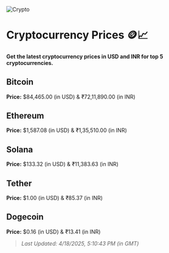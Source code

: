 
![Crypto](https://www.techguide.com.au/wp-content/uploads/2020/11/crypto3.jpeg)

# Cryptocurrency Prices 🪙📈

#### Get the latest cryptocurrency prices in USD and INR for top 5 cryptocurrencies.

## Bitcoin

**Price:** $84,465.00 (in USD) & ₹72,11,890.00 (in INR)

## Ethereum

**Price:** $1,587.08 (in USD) & ₹1,35,510.00 (in INR)

## Solana

**Price:** $133.32 (in USD) & ₹11,383.63 (in INR)

## Tether

**Price:** $1.00 (in USD) & ₹85.37 (in INR)

## Dogecoin

**Price:** $0.16 (in USD) & ₹13.41 (in INR)

> _Last Updated: 4/18/2025, 5:10:43 PM (in GMT)_
